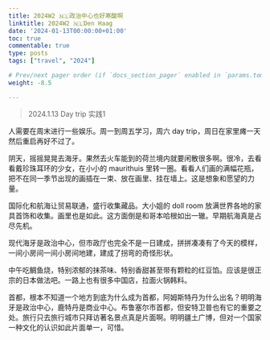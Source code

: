 ```yaml
---
title: 2024W2 🇳🇱政治中心也好寒酸啊
linktitle: 2024W2 🇳🇱Den Haag
date: '2024-01-13T00:00:00+01:00'
toc: true
commentable: true
type: posts
tags: ["travel", "2024"]

# Prev/next pager order (if `docs_section_pager` enabled in `params.toml`)
weight: -8.5

---
```


> 2024.1.13 Day trip 实践1

人需要在周末进行一些娱乐。周一到周五学习，周六 day trip，周日在家里瘫一天然后重启再好不过了。

阴天，摇摇晃晃去海牙。果然去火车能到的荷兰境内就要闲散很多啊。很冷，去看看戴珍珠耳环的少女，在小小的 maurithuis 里转一圈。看看人们画的满幅花瓶，把不在同一季节出现的画插在一束、放在画里、挂在墙上。这是想象和愿望的力量。

国际化和航海让贸易联通，盛行收集藏品。大小姐的 doll room 放满世界各地的家具首饰和收集。画里也是如此。这方面倒是和哥本哈根如出一辙。早期航海真是占尽先机。

现代海牙是政治中心，但市政厅也完全不是一日建成，拼拼凑凑有了今天的模样，一间小房间一间小房间地建，建成了拐弯的奇怪形状。

中午吃鲷鱼烧，特别浓郁的抹茶味、特别香甜甚至带有颗粒的红豆馅。应该是很正宗的日本做法吧。一路上也有很多中国店，拉面火锅韩料。

首都，根本不知道一个地方到底为什么成为首都，阿姆斯特丹为什么出名？明明海牙是政治中心，鹿特丹是商业中心。布鲁塞尔市首都，但安特卫普也有它的重要之处。旅行只去旅行城市只拜访著名景点真是片面啊。明明疆土广博，但对一个国家一种文化的认识如此片面单一，可惜。